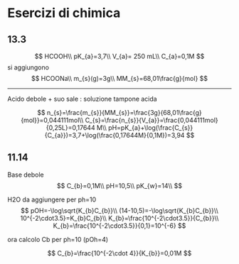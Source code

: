 # Esercizi di chimica
## 13.3
$$
HCOOH\\
pK_{a}=3,7\\
V_{a}= 250 mL\\
C_{a}=0,1M
$$
si aggiungono
$$
HCOONa\\
m_{s}(g)=3g\\
MM_{s}=68,01\frac{g}{mol}
$$

---
Acido debole + suo sale : soluzione tampone acida

$$
n_{s}=\frac{m_{s}}{MM_{s}}=\frac{3g}{68,01\frac{g}{mol}}=0,044111mol\\
C_{s}=\frac{n_{s}}{V_{a}}=\frac{0,044111mol}{0,25L}=0,17644 M\\
pH=pK_{a}+\log(\frac{C_{s}}{C_{a}})=3,7+\log(\frac{0,17644M}{0,1M})=3,94
$$
## 11.14
Base debole
$$
C_{b}=0,1M\\
pH=10,5\\
pK_{w}=14\\
$$

H2O da aggiungere per ph=10
$$
pOH=-\log\sqrt{K_{b}C_{b}}\\
(14-10,5)=-\log\sqrt{K_{b}C_{b}}\\
10^{-2\cdot3.5}=K_{b}C_{b}\\
K_{b}=\frac{10^{-2\cdot3.5}}{C_{b}}\\
K_{b}=\frac{10^{-2\cdot3.5}}{0,1}=10^{-6}
$$

ora calcolo Cb per ph=10 (pOh=4)

$$
C_{b}=\frac{10^{-2\cdot 4}}{K_{b}}=0,01M
$$
<!--stackedit_data:
eyJoaXN0b3J5IjpbLTE5ODM5MTg4MF19
-->